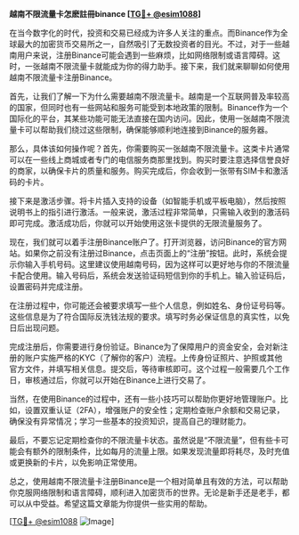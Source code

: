 **越南不限流量卡怎麽註冊binance [[TG💪+ @esim1088](https://t.me/s/esim1088)]**

在当今数字化的时代，投资和交易已经成为许多人关注的重点。而Binance作为全球最大的加密货币交易所之一，自然吸引了无数投资者的目光。不过，对于一些越南用户来说，注册Binance可能会遇到一些麻烦，比如网络限制或语言障碍。这时，一张越南不限流量卡就能成为你的得力助手。接下来，我们就来聊聊如何使用越南不限流量卡注册Binance。

首先，让我们了解一下为什么需要越南不限流量卡。越南是一个互联网普及率较高的国家，但同时也有一些网站和服务可能受到本地政策的限制。Binance作为一个国际化的平台，其某些功能可能无法直接在国内访问。因此，使用一张越南不限流量卡可以帮助我们绕过这些限制，确保能够顺利地连接到Binance的服务器。

那么，具体该如何操作呢？首先，你需要购买一张越南不限流量卡。这类卡片通常可以在一些线上商城或者专门的电信服务商那里找到。购买时要注意选择信誉良好的商家，以确保卡片的质量和服务。购买完成后，你会收到一张带有SIM卡和激活码的卡片。

接下来是激活步骤。将卡片插入支持的设备（如智能手机或平板电脑），然后按照说明书上的指引进行激活。一般来说，激活过程非常简单，只需输入收到的激活码即可完成。激活成功后，你就可以开始使用这张卡提供的无限流量服务了。

现在，我们就可以着手注册Binance账户了。打开浏览器，访问Binance的官方网站。如果你之前没有注册过Binance，点击页面上的“注册”按钮。此时，系统会提示你输入手机号码。这里建议使用越南号码，因为这样可以更好地与你的不限流量卡配合使用。输入号码后，系统会发送验证码短信到你的手机上。输入验证码后，设置密码并完成注册。

在注册过程中，你可能还会被要求填写一些个人信息，例如姓名、身份证号码等。这些信息是为了符合国际反洗钱法规的要求。填写时务必保证信息的真实性，以免日后出现问题。

完成注册后，你需要进行身份验证。Binance为了保障用户的资金安全，会对新注册的账户实施严格的KYC（了解你的客户）流程。上传身份证照片、护照或其他官方文件，并填写相关信息。提交后，等待审核即可。这个过程一般需要几个工作日，审核通过后，你就可以开始在Binance上进行交易了。

当然，在使用Binance的过程中，还有一些小技巧可以帮助你更好地管理账户。比如，设置双重认证（2FA），增强账户的安全性；定期检查账户余额和交易记录，确保没有异常情况；学习一些基本的投资知识，提高自己的理财能力。

最后，不要忘记定期检查你的不限流量卡状态。虽然说是“不限流量”，但有些卡可能会有额外的限制条件，比如每月的流量上限。如果发现流量即将耗尽，及时充值或更换新的卡片，以免影响正常使用。

总之，使用越南不限流量卡注册Binance是一个相对简单且有效的方法，可以帮助你克服网络限制和语言障碍，顺利进入加密货币的世界。无论是新手还是老手，都可以从中受益。希望这篇文章能为你提供一些实用的帮助。

[[TG💪+ @esim1088](https://t.me/s/esim1088) ![Image](https://i.postimg.cc/4NQfJmqS/Snipaste-2025-05-13-00-14-12.png)]